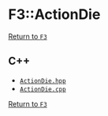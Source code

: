 # F3::ActionDie

[Return to `F3`](/docs/F3.md)

## C++

- [`ActionDie.hpp`](/c++/include/ActionDie.hpp)
- [`ActionDie.cpp`](/c++/source/ActionDie.cpp)

[Return to `F3`](/docs/F3.md)